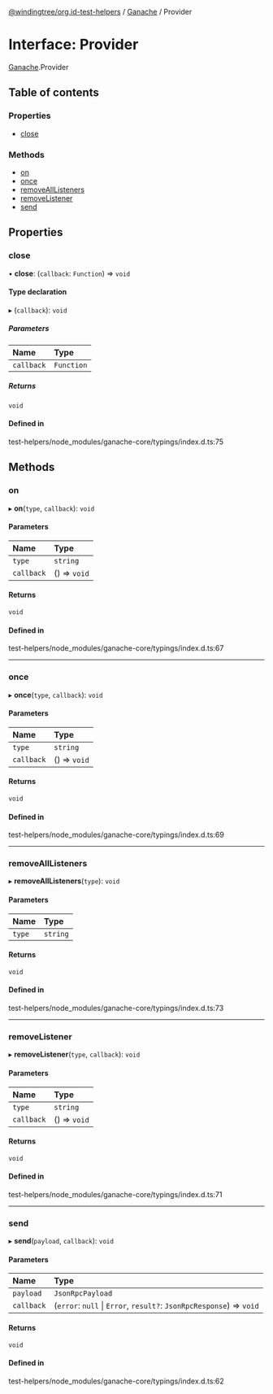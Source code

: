 [@windingtree/org.id-test-helpers](../README.md) / [Ganache](../modules/ganache.md) / Provider

# Interface: Provider

[Ganache](../modules/ganache.md).Provider

## Table of contents

### Properties

- [close](ganache.provider.md#close)

### Methods

- [on](ganache.provider.md#on)
- [once](ganache.provider.md#once)
- [removeAllListeners](ganache.provider.md#removealllisteners)
- [removeListener](ganache.provider.md#removelistener)
- [send](ganache.provider.md#send)

## Properties

### close

• **close**: (`callback`: `Function`) => `void`

#### Type declaration

▸ (`callback`): `void`

##### Parameters

| Name | Type |
| :------ | :------ |
| `callback` | `Function` |

##### Returns

`void`

#### Defined in

test-helpers/node_modules/ganache-core/typings/index.d.ts:75

## Methods

### on

▸ **on**(`type`, `callback`): `void`

#### Parameters

| Name | Type |
| :------ | :------ |
| `type` | `string` |
| `callback` | () => `void` |

#### Returns

`void`

#### Defined in

test-helpers/node_modules/ganache-core/typings/index.d.ts:67

___

### once

▸ **once**(`type`, `callback`): `void`

#### Parameters

| Name | Type |
| :------ | :------ |
| `type` | `string` |
| `callback` | () => `void` |

#### Returns

`void`

#### Defined in

test-helpers/node_modules/ganache-core/typings/index.d.ts:69

___

### removeAllListeners

▸ **removeAllListeners**(`type`): `void`

#### Parameters

| Name | Type |
| :------ | :------ |
| `type` | `string` |

#### Returns

`void`

#### Defined in

test-helpers/node_modules/ganache-core/typings/index.d.ts:73

___

### removeListener

▸ **removeListener**(`type`, `callback`): `void`

#### Parameters

| Name | Type |
| :------ | :------ |
| `type` | `string` |
| `callback` | () => `void` |

#### Returns

`void`

#### Defined in

test-helpers/node_modules/ganache-core/typings/index.d.ts:71

___

### send

▸ **send**(`payload`, `callback`): `void`

#### Parameters

| Name | Type |
| :------ | :------ |
| `payload` | `JsonRpcPayload` |
| `callback` | (`error`: ``null`` \| `Error`, `result?`: `JsonRpcResponse`) => `void` |

#### Returns

`void`

#### Defined in

test-helpers/node_modules/ganache-core/typings/index.d.ts:62
